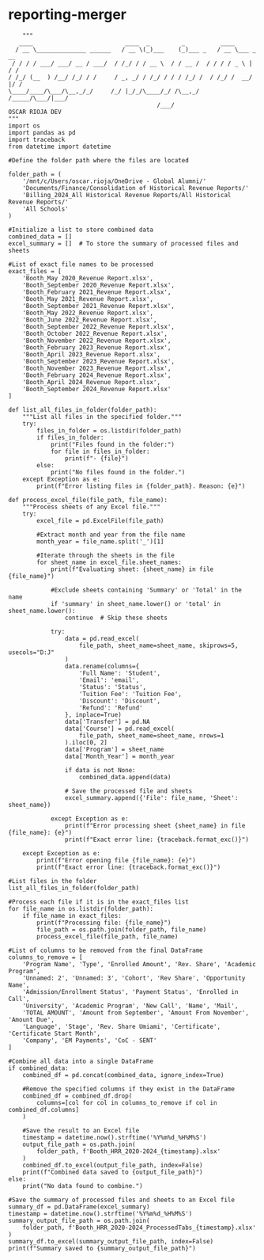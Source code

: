 # reporting-merger
        """
       ____                          ____  _         _          ____
      / __ \______________ ______   / __ \(_)___    (_)___ _   / __ \___ _   __
     / / / / ___/ ___/ __ / ___/  / /_/ / / __ \  / / __ /  / / / / _ \ | / /
    / /_/ (__  ) /__/ /_/ / /     / _, _/ / /_/ / / / /_/ /  / /_/ /  __/ |/ /
    \____/____/\___/\__,_/_/     /_/ |_/_/\____/_/ /\__,_/  /_____/\___/|___/
                                              /___/
    OSCAR RIOJA DEV
    """  
    import os
    import pandas as pd
    import traceback
    from datetime import datetime
    
    #Define the folder path where the files are located
    
    folder_path = (
        '/mnt/c/Users/oscar.rioja/OneDrive - Global Alumni/'
        'Documents/Finance/Consolidation of Historical Revenue Reports/'
        'Billing_2024_All Historical Revenue Reports/All Historical Revenue Reports/'
        'All Schools'
    )
    
    #Initialize a list to store combined data
    combined_data = []
    excel_summary = []  # To store the summary of processed files and sheets
    
    #List of exact file names to be processed
    exact_files = [
        'Booth_May 2020_Revenue Report.xlsx',
        'Booth_September 2020_Revenue Report.xlsx',
        'Booth_February 2021_Revenue Report.xlsx',
        'Booth_May 2021_Revenue Report.xlsx',
        'Booth_September 2021_Revenue Report.xlsx',
        'Booth_May 2022_Revenue Report.xlsx',
        'Booth_June 2022_Revenue Report.xlsx',
        'Booth_September 2022_Revenue Report.xlsx',
        'Booth_October 2022_Revenue Report.xlsx',
        'Booth_November 2022_Revenue Report.xlsx',
        'Booth_February 2023_Revenue Report.xlsx',
        'Booth_April 2023_Revenue Report.xlsx',
        'Booth_September 2023_Revenue Report.xlsx',
        'Booth_November 2023_Revenue Report.xlsx',
        'Booth_February 2024_Revenue Report.xlsx',
        'Booth_April 2024_Revenue Report.xlsx',
        'Booth_September 2024_Revenue Report.xlsx'
    ]
    
    def list_all_files_in_folder(folder_path):
        """List all files in the specified folder."""
        try:
            files_in_folder = os.listdir(folder_path)
            if files_in_folder:
                print("Files found in the folder:")
                for file in files_in_folder:
                    print(f"- {file}")
            else:
                print("No files found in the folder.")
        except Exception as e:
            print(f"Error listing files in {folder_path}. Reason: {e}")
    
    def process_excel_file(file_path, file_name):
        """Process sheets of any Excel file."""
        try:
            excel_file = pd.ExcelFile(file_path)
    
            #Extract month and year from the file name
            month_year = file_name.split('_')[1]
    
            #Iterate through the sheets in the file
            for sheet_name in excel_file.sheet_names:
                print(f"Evaluating sheet: {sheet_name} in file {file_name}")
    
                #Exclude sheets containing 'Summary' or 'Total' in the name
                if 'summary' in sheet_name.lower() or 'total' in sheet_name.lower():
                    continue  # Skip these sheets
    
                try:
                    data = pd.read_excel(
                        file_path, sheet_name=sheet_name, skiprows=5, usecols="D:J"
                    )
                    data.rename(columns={
                        'Full Name': 'Student',
                        'Email': 'email',
                        'Status': 'Status',
                        'Tuition Fee': 'Tuition Fee',
                        'Discount': 'Discount',
                        'Refund': 'Refund'
                    }, inplace=True)
                    data['Transfer'] = pd.NA
                    data['Course'] = pd.read_excel(
                        file_path, sheet_name=sheet_name, nrows=1
                    ).iloc[0, 2]
                    data['Program'] = sheet_name
                    data['Month_Year'] = month_year
    
                    if data is not None:
                        combined_data.append(data)
    
                    # Save the processed file and sheets
                    excel_summary.append({'File': file_name, 'Sheet': sheet_name})
    
                except Exception as e:
                    print(f"Error processing sheet {sheet_name} in file {file_name}: {e}")
                    print(f"Exact error line: {traceback.format_exc()}")
    
        except Exception as e:
            print(f"Error opening file {file_name}: {e}")
            print(f"Exact error line: {traceback.format_exc()}")
    
    #List files in the folder
    list_all_files_in_folder(folder_path)
    
    #Process each file if it is in the exact_files list
    for file_name in os.listdir(folder_path):
        if file_name in exact_files:
            print(f"Processing file: {file_name}")
            file_path = os.path.join(folder_path, file_name)
            process_excel_file(file_path, file_name)
    
    #List of columns to be removed from the final DataFrame
    columns_to_remove = [
        'Program Name', 'Type', 'Enrolled Amount', 'Rev. Share', 'Academic Program',
        'Unnamed: 2', 'Unnamed: 3', 'Cohort', 'Rev Share', 'Opportunity Name',
        'Admission/Enrollment Status', 'Payment Status', 'Enrolled in Call',
        'University', 'Academic Program', 'New Call', 'Name', 'Mail',
        'TOTAL AMOUNT', 'Amount from September', 'Amount From November', 'Amount Due',
        'Language', 'Stage', 'Rev. Share Umiami', 'Certificate', 'Certificate Start Month',
        'Company', 'EM Payments', 'CoC - SENT'
    ]
    
    #Combine all data into a single DataFrame
    if combined_data:
        combined_df = pd.concat(combined_data, ignore_index=True)
    
        #Remove the specified columns if they exist in the DataFrame
        combined_df = combined_df.drop(
            columns=[col for col in columns_to_remove if col in combined_df.columns]
        )
    
        #Save the result to an Excel file
        timestamp = datetime.now().strftime('%Y%m%d_%H%M%S')
        output_file_path = os.path.join(
            folder_path, f'Booth_HRR_2020-2024_{timestamp}.xlsx'
        )
        combined_df.to_excel(output_file_path, index=False)
        print(f"Combined data saved to {output_file_path}")
    else:
        print("No data found to combine.")
    
    #Save the summary of processed files and sheets to an Excel file
    summary_df = pd.DataFrame(excel_summary)
    timestamp = datetime.now().strftime('%Y%m%d_%H%M%S')
    summary_output_file_path = os.path.join(
        folder_path, f'Booth_HRR_2020-2024_ProcessedTabs_{timestamp}.xlsx'
    )
    summary_df.to_excel(summary_output_file_path, index=False)
    print(f"Summary saved to {summary_output_file_path}")
